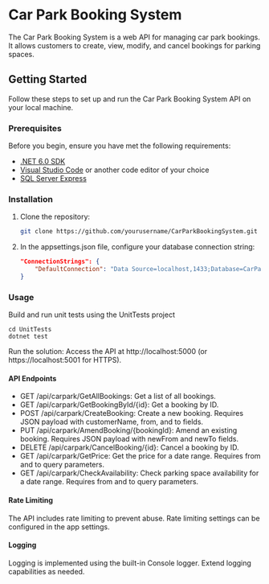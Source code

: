 # Car Park Booking System

The Car Park Booking System is a web API for managing car park bookings. It allows customers to create, view, modify, and cancel bookings for parking spaces.

## Getting Started

Follow these steps to set up and run the Car Park Booking System API on your local machine.

### Prerequisites

Before you begin, ensure you have met the following requirements:

- [.NET 6.0 SDK](https://dotnet.microsoft.com/download/dotnet/6.0)
- [Visual Studio Code](https://code.visualstudio.com/) or another code editor of your choice
- [SQL Server Express](https://www.microsoft.com/en-us/sql-server/sql-server-downloads)

### Installation

1. Clone the repository:

   ```bash
   git clone https://github.com/yourusername/CarParkBookingSystem.git

2. In the appsettings.json file, configure your database connection string:

    ```json
    "ConnectionStrings": {
        "DefaultConnection": "Data Source=localhost,1433;Database=CarPark;Trusted_Connection=True;MultipleActiveResultSets=true"
    }
    ```

### Usage
Build and run unit tests using the UnitTests project

```
cd UnitTests
dotnet test
```

Run the solution:
Access the API at http://localhost:5000 (or https://localhost:5001 for HTTPS).

#### API Endpoints
- GET /api/carpark/GetAllBookings: Get a list of all bookings.
- GET /api/carpark/GetBookingById/{id}: Get a booking by ID.
- POST /api/carpark/CreateBooking: Create a new booking. Requires JSON payload with customerName, from, and to fields.
- PUT /api/carpark/AmendBooking/{bookingId}: Amend an existing booking. Requires JSON payload with newFrom and newTo fields.
- DELETE /api/carpark/CancelBooking/{id}: Cancel a booking by ID.
- GET /api/carpark/GetPrice: Get the price for a date range. Requires from and to query parameters.
- GET /api/carpark/CheckAvailability: Check parking space availability for a date range. Requires from and to query parameters.


#### Rate Limiting
The API includes rate limiting to prevent abuse. Rate limiting settings can be configured in the app settings.

#### Logging
Logging is implemented using the built-in Console logger. Extend logging capabilities as needed.
